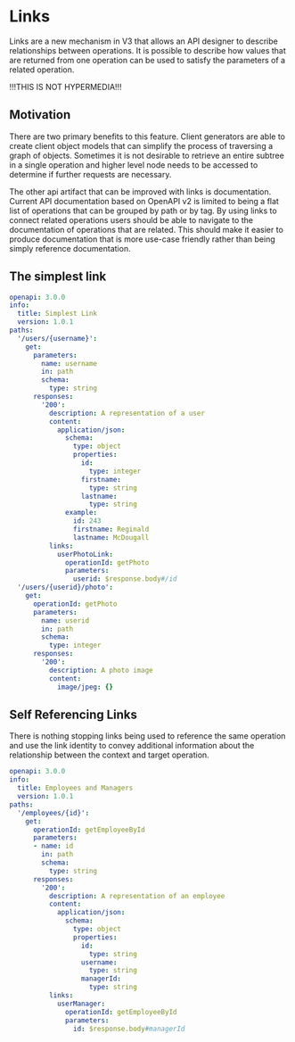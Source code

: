 # Links

Links are a new mechanism in V3 that allows an API designer to describe relationships between operations.  It is possible to describe how values that are returned from one operation can be used to satisfy the parameters of a related operation.

!!!THIS IS NOT HYPERMEDIA!!!

## Motivation
There are two primary benefits to this feature.  Client generators are able to create client object models that can simplify the process of traversing a graph of objects.  Sometimes it is not desirable to retrieve an entire subtree in a single operation and higher level node needs to be accessed to determine if further requests are necessary. 

The other api artifact that can be improved with links is documentation.  Current API documentation based on OpenAPI v2 is limited to being a flat list of operations that can be grouped by path or by tag.  By using links to connect related operations users should be able to navigate to the documentation of operations that are related.  This should make it easier to produce documentation that is more use-case friendly rather than being simply reference documentation.

## The simplest link

```yaml
openapi: 3.0.0
info:
  title: Simplest Link
  version: 1.0.1
paths:
  '/users/{username}':
    get: 
      parameters:
        name: username
        in: path
        schema:
          type: string
      responses:
        '200': 
          description: A representation of a user
          content: 
            application/json: 
              schema:
                type: object
                properties:
                  id: 
                    type: integer
                  firstname:
                    type: string
                  lastname:
                    type: string
              example:
                id: 243
                firstname: Reginald
                lastname: McDougall
          links:
            userPhotoLink:
              operationId: getPhoto
              parameters:
                userid: $response.body#/id
  '/users/{userid}/photo':
    get: 
      operationId: getPhoto
      parameters:
        name: userid
        in: path
        schema:
          type: integer
      responses:
        '200':
          description: A photo image
          content:
            image/jpeg: {}

```

## Self Referencing Links

There is nothing stopping links being used to reference the same operation and use the link identity to convey additional information about the relationship between the context and target operation.

```yaml
openapi: 3.0.0
info:
  title: Employees and Managers
  version: 1.0.1
paths:
  '/employees/{id}':
    get:
      operationId: getEmployeeById
      parameters:
      - name: id
        in: path
        schema:
          type: string
      responses:
        '200': 
          description: A representation of an employee
          content: 
            application/json: 
              schema:
                type: object
                properties:
                  id: 
                    type: string
                  username:
                    type: string
                  managerId:
                    type: string
          links:
            userManager:
              operationId: getEmployeeById
              parameters:
                id: $response.body#managerId
```
